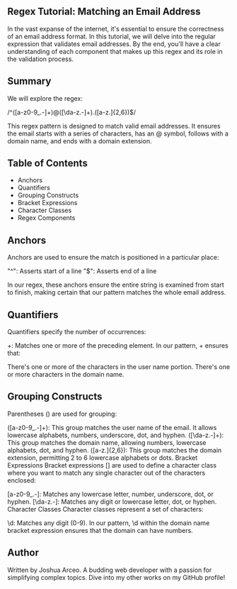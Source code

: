 ## Regex Tutorial: Matching an Email Address

In the vast expanse of the internet, it's essential to ensure the correctness of an email address format. In this tutorial, we will delve into the regular expression that validates email addresses. By the end, you'll have a clear understanding of each component that makes up this regex and its role in the validation process.

## Summary

We will explore the regex:

/^([a-z0-9_\.-]+)@([\da-z\.-]+)\.([a-z\.]{2,6})$/

This regex pattern is designed to match valid email addresses. It ensures the email starts with a series of characters, has an @ symbol, follows with a domain name, and ends with a domain extension.

## Table of Contents

- Anchors
- Quantifiers
- Grouping Constructs
- Bracket Expressions
- Character Classes
- Regex Components

## Anchors
Anchors are used to ensure the match is positioned in a particular place:

"^": Asserts start of a line
"$": Asserts end of a line

In our regex, these anchors ensure the entire string is examined from start to finish, making certain that our pattern matches the whole email address.

## Quantifiers
Quantifiers specify the number of occurrences:

+: Matches one or more of the preceding element.
In our pattern, + ensures that:

There's one or more of the characters in the user name portion.
There's one or more characters in the domain name.


## Grouping Constructs
Parentheses () are used for grouping:

([a-z0-9_\.-]+): This group matches the user name of the email. It allows lowercase alphabets, numbers, underscore, dot, and hyphen.
([\da-z\.-]+): This group matches the domain name, allowing numbers, lowercase alphabets, dot, and hyphen.
([a-z\.]{2,6}): This group matches the domain extension, permitting 2 to 6 lowercase alphabets or dots.
Bracket Expressions
Bracket expressions [] are used to define a character class where you want to match any single character out of the characters enclosed:

[a-z0-9_\.-]: Matches any lowercase letter, number, underscore, dot, or hyphen.
[\da-z\.-]: Matches any digit or lowercase letter, dot, or hyphen.
Character Classes
Character classes represent a set of characters:

\d: Matches any digit (0-9).
In our pattern, \d within the domain name bracket expression ensures that the domain can have numbers.

## Author

Written by Joshua Arceo. A budding web developer with a passion for simplifying complex topics. Dive into my other works on my GitHub profile!